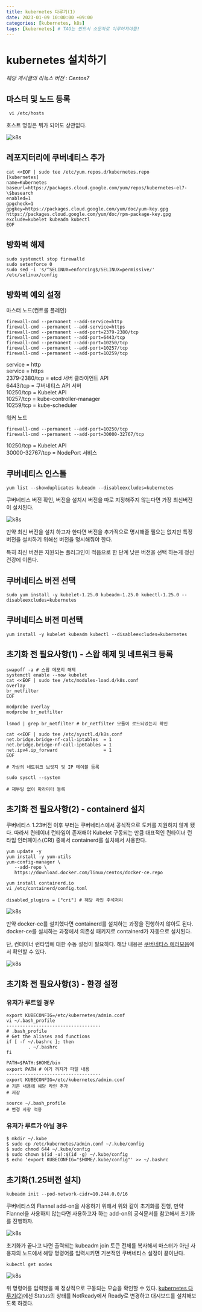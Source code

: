 ```yaml
---
title: kubernetes 다루기(1)
date: 2023-01-09 10:00:00 +09:00
categories: [kubernetes, k8s]
tags: [kubernetes] # TAG는 반드시 소문자로 이루어져야함!
---
```


# kubernetes 설치하기

*해당 게시글의 리눅스 버전 : Centos7* 

## 마스터 및 노드 등록

```
 vi /etc/hosts
```

호스트 명칭은 뭐가 되어도 상관없다.

![k8s](./assets/img/k8s/k8s01.png)

## 레포지터리에 쿠버네티스 추가

```
cat <<EOF | sudo tee /etc/yum.repos.d/kubernetes.repo
[kubernetes]
name=Kubernetes
baseurl=https://packages.cloud.google.com/yum/repos/kubernetes-el7-\$basearch
enabled=1
gpgcheck=1
gpgkey=https://packages.cloud.google.com/yum/doc/yum-key.gpg https://packages.cloud.google.com/yum/doc/rpm-package-key.gpg
exclude=kubelet kubeadm kubectl
EOF
```

## 방화벽 해제

```
sudo systemctl stop firewalld
sudo setenforce 0
sudo sed -i 's/^SELINUX=enforcing$/SELINUX=permissive/' /etc/selinux/config
```

## 방화벽 예외 설정

마스터 노드(컨트롤 플레인)
```
firewall-cmd --permanent --add-service=http
firewall-cmd --permanent --add-service=https
firewall-cmd --permanent --add-port=2379-2380/tcp
firewall-cmd --permanent --add-port=6443/tcp
firewall-cmd --permanent --add-port=10250/tcp
firewall-cmd --permanent --add-port=10257/tcp
firewall-cmd --permanent --add-port=10259/tcp
```
service = http<br/>
service = https<br/>
2379-2380/tcp = etcd 서버 클라이언트 API<br/>
6443/tcp = 쿠버네티스 API 서버<br/>
10250/tcp = Kubelet API<br/>
10257/tcp = kube-controller-manager<br/>
10259/tcp = kube-scheduler<br/>

워커 노드
```
firewall-cmd --permanent --add-port=10250/tcp
firewall-cmd --permanent --add-port=30000-32767/tcp
```
10250/tcp = Kubelet API<br/>
30000-32767/tcp = NodePort 서비스<br/>

## 쿠버네티스 인스톨

```
yum list --showduplicates kubeadm --disableexcludes=kubernetes
```

쿠버네티스 버전 확인, 버전을 설치시 버전을 따로 지정해주지 않는다면 가장 최신버전이 설치된다.

![k8s](./assets/img/k8s/k8s02.png)

만약 최신 버전을 설치 하고자 한다면 버전을 추가적으로 명시해줄 필요는 없지만 특정 버전을 설치하기 위해선 버전을 명시해줘야 한다.<br/>

특히 최신 버전은 지원되는 플러그인이 적음으로 한 단계 낮은 버전을 선택 하는게 정신건강에 이롭다.

## 쿠버네티스 버전 선택
```
sudo yum install -y kubelet-1.25.0 kubeadm-1.25.0 kubectl-1.25.0 --disableexcludes=kubernetes
```

## 쿠버네티스 버전 미선택
```
yum install -y kubelet kubeadm kubectl --disableexcludes=kubernetes
```
## 초기화 전 필요사항(1) - 스왑 해제 및 네트워크 등록

```
swapoff -a # 스왑 메모리 해제
systemctl enable --now kubelet
cat <<EOF | sudo tee /etc/modules-load.d/k8s.conf
overlay
br_netfilter
EOF

modprobe overlay
modprobe br_netfilter
 
lsmod | grep br_netfilter # br_netfilter 모듈이 로드되었는지 확인

cat <<EOF | sudo tee /etc/sysctl.d/k8s.conf
net.bridge.bridge-nf-call-iptables  = 1
net.bridge.bridge-nf-call-ip6tables = 1
net.ipv4.ip_forward                 = 1
EOF

# 가상의 네트워크 브릿지 및 IP 테이블 등록

sudo sysctl --system

# 재부팅 없이 파라미터 등록
```

## 초기화 전 필요사항(2) - containerd 설치

쿠버네티스 1.23버전 이후 부터는 쿠버네티스에서 공식적으로 도커를 지원하지 않게 됐다. 따라서 컨테이너 런타임이 존재해야 Kubelet 구동되는 만큼 대표적인 컨타이너 런타임 인터페이스(CRI) 중에서 containerd를 설치해서 사용한다.

```
yum update -y
yum install -y yum-utils
yum-config-manager \
   --add-repo \
   https://download.docker.com/linux/centos/docker-ce.repo

yum install containerd.io
vi /etc/containerd/config.toml

disabled_plugins = ["cri"] # 해당 라인 주석처리
```

![k8s](./assets/img/k8s/k8s04.png)

만약 docker-ce를 설치했다면 containerd를 설치하는 과정을 진행하지 않아도 된다. docker-ce를 설치하는 과정에서 의존성 패키지로 containerd가 자동으로 설치된다.

단, 컨테이너 런타임에 대한 수동 설정이 필요하다. 해당 내용은 
[쿠버네티스 에러모음](https://ailee96.github.io/posts/kubernetes(5)/)에서 확인할 수 있다.

![k8s](./assets/img/k8s/k8s03.png)

## 초기화 전 필요사항(3) - 환경 설정

### 유저가 루트일 경우
```
export KUBECONFIG=/etc/kubernetes/admin.conf
vi ~/.bash_profile
-----------------------------------
# .bash_profile
# Get the aliases and functions
if [ -f ~/.bashrc ]; then
        . ~/.bashrc
fi

PATH=$PATH:$HOME/bin
export PATH # 여기 까지가 파일 내용
-----------------------------------
export KUBECONFIG=/etc/kubernetes/admin.conf 
# 기존 내용에 해당 라인 추가
# 저장

source ~/.bash_profile 
# 변경 사항 적용
```
### 유저가 루트가 아닐 경우

```
$ mkdir ~/.kube
$ sudo cp /etc/kubernetes/admin.conf ~/.kube/config
$ sudo chmod 644 ~/.kube/config
$ sudo chown $(id -u):$(id -g) ~/.kube/config
$ echo 'export KUBECONFIG="$HOME/.kube/config"' >> ~/.bashrc
```

## 초기화(1.25버전 설치)
```
kubeadm init --pod-network-cidr=10.244.0.0/16
```
쿠버네티스의 Flannel add-on을 사용하기 위해서 위와 같이 초기화를 진행, 만약 Flannel을 사용하지 않는다면 사용하고자 하는 add-on의 공식문서를 참고해서 초기화를 진행하자.

![k8s](./assets/img/k8s/k8s06.png)

초기화가 끝나고 나면 출력되는 kubeadm join 토큰 전체를 복사해서 마스터가 아닌 사용자의 노드에서 해당 명령어를 입력시키면 기본적인 쿠버네티스 설정이 끝이난다. 


```
kubectl get nodes
```

![k8s](./assets/img/k8s/k8s05.png)

위 명령어를 입력했을 때 정상적으로 구동되는 모습을 확인할 수 있다. [kubernetes 다루기(2)](https://ailee96.github.io/posts/kubernetes(2)/)에선 Status의 상태를 NotReady에서 Ready로 변경하고 대시보드를 설치해보도록 하겠다.  




